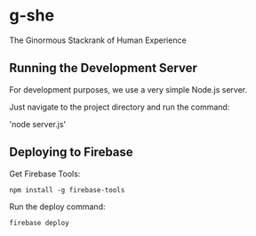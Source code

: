 # g-she #

The Ginormous Stackrank of Human Experience

## Running the Development Server ##
For development purposes, we use a very simple Node.js server.

Just navigate to the project directory and run the command:

'node server.js'

## Deploying to Firebase ##

Get Firebase Tools:

`npm install -g firebase-tools`

Run the deploy command:

`firebase deploy`